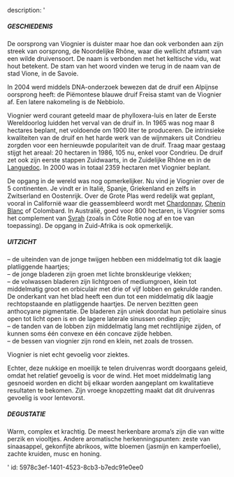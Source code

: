 description: '<h5>GESCHIEDENIS</h5><p>De oorsprong van Viognier is duister maar hoe dan ook verbonden aan zijn streek van oorsprong, de Noordelijke Rhône, waar die wellicht afstamt van een wilde druivensoort. De naam is verbonden met het keltische vidu, wat hout betekent. De stam van het woord vinden we terug in de naam van de stad Vione, in de Savoie.</p><p>In 2004 werd middels DNA-onderzoek bewezen dat de druif een Alpijnse oorsprong heeft: de Piëmontese blauwe druif Freisa stamt van de Viognier af. Een latere nakomeling is de Nebbiolo.</p><p>Viognier werd courant geteeld maar de phylloxera-luis en later de Eerste Wereldoorlog luidden het verval van de druif in. In 1965 was nog maar 8 hectares beplant, net voldoende om 1900 liter te produceren. De intrinsieke kwaliteiten van de druif en het harde werk van de wijnmakers uit Condrieu zorgden voor een hernieuwde populariteit van de druif. Traag maar gestaag stijgt het areaal: 20 hectaren in 1986, 105 nu, enkel voor Condrieu. De druif zet ook zijn eerste stappen Zuidwaarts, in de Zuidelijke Rhône en in de <a href="https://www.levipe.be/region/languedoc/?lang=nl">Languedoc</a>. In 2000 was in totaal 2359 hectaren met Viognier beplant.</p><p>De opgang in de wereld was nog opmerkelijker. Nu vind je Viognier over de 5 continenten. Je vindt er in Italië, Spanje, Griekenland en zelfs in Zwitserland en Oostenrijk. Over de Grote Plas werd redelijk wat geplant, vooral in Californië waar die geassembleerd wordt met <a href="https://www.levipe.be/grape/chardonnay/?lang=nl">Chardonnay</a>, <a href="https://www.levipe.be/grape/chenin-blanc/?lang=nl">Chenin Blanc</a> of Colombard. In Australië, goed voor 800 hectaren, is Viognier soms het complement van <a href="https://www.levipe.be/grape/syrah/?lang=nl">Syrah</a> (zoals in Côte Rotie nog af en toe van toepassing). De opgang in Zuid-Afrika is ook opmerkelijk.</p><h5>UITZICHT</h5><p>– de uiteinden van de jonge twijgen hebben een middelmatig tot dik laagje platliggende haartjes;<br>– de jonge bladeren zijn groen met lichte bronskleurige vlekken;<br>– de volwassen bladeren zijn lichtgroen of mediumgroen, klein tot middelmatig groot en orbiculair met drie of vijf lobben en gekrulde randen. De onderkant van het blad heeft een dun tot een middelmatig dik laagje rechtopstaande en platliggende haartjes. De nerven bezitten geen anthocyane pigmentatie. De bladeren zijn uniek doordat hun petiolaire sinus open tot licht open is en de lagere laterale sinussen ondiep zijn;<br>– de tanden van de lobben zijn middelmatig lang met rechtlijnige zijden, of kunnen soms één convexe en één concave zijde hebben.<br>– de bessen van viognier zijn rond en klein, net zoals de trossen.</p><p>Viognier is niet echt gevoelig voor ziektes.</p><p>Echter, deze nukkige en moeilijk te telen druivenras wordt doorgaans geleid, omdat het relatief gevoelig is voor de wind. Het moet middelmatig lang gesnoeid worden en dicht bij elkaar worden aangeplant om kwalitatieve resultaten te bekomen. Zijn vroege knopzetting maakt dat dit druivenras gevoelig is voor lentevorst.</p><h5>DEGUSTATIE</h5><p>Warm, complex et krachtig. De meest herkenbare aroma’s zijn die van witte perzik en viooltjes. Andere aromatische herkenningspunten: zeste van sinaasappel, gekonfijte abrikoos, witte bloemen (jasmijn en kamperfoelie), zachte kruiden, musc en honing.</p>'
id: 5978c3ef-1401-4523-8cb3-b7edc91e0ee0
